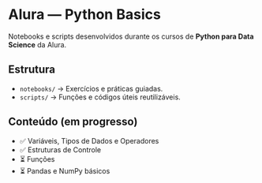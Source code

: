 # Alura — Python Basics

Notebooks e scripts desenvolvidos durante os cursos de **Python para Data Science** da Alura.

## Estrutura
- `notebooks/` → Exercícios e práticas guiadas.
- `scripts/` → Funções e códigos úteis reutilizáveis.

## Conteúdo (em progresso)
- ✅ Variáveis, Tipos de Dados e Operadores
- ✅ Estruturas de Controle
- ⏳ Funções
- ⏳ Pandas e NumPy básicos
